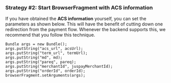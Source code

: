 ### Strategy #2: Start BrowserFragment with ACS information

If you have obtained the **ACS information** yourself, you can set the parameters as shown below. This will have the benefit of cutting down one redirection from the payment flow. Whenever the backend supports this, we recommend that you follow this technique.

```
Bundle args = new Bundle();
args.putString("acs_url", acsUrl);
args.putString("term_url", termUrl);
args.putString("md", md);
args.putString("pareq", pareq);
args.putString("merchantId", juspayMerchantId);
args.putString("orderId", orderId);
browserFragment.setArguments(args);
```
